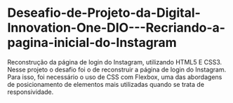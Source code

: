 # Deseafio-de-Projeto-da-Digital-Innovation-One-DIO---Recriando-a-pagina-inicial-do-Instagram
Reconstrução da página de login do Instagram, utilizando HTML5 E CSS3.
Nesse projeto  o desafio foi o de reconstruir a página de login do Instagram. Para isso, foi necessário o uso de CSS com Flexbox, uma das abordagens de posicionamento de elementos mais utilizadas quando se trata de responsividade.
